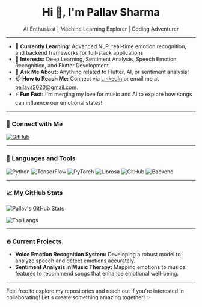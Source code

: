 <h1 align="center">Hi 👋, I'm Pallav Sharma</h1>

<p align="center">
  AI Enthusiast | Machine Learning Explorer | Coding Adventurer
</p>

---

- 🌱 **Currently Learning:** Advanced NLP, real-time emotion recognition, and backend frameworks for full-stack applications.
- 👀 **Interests:** Deep Learning, Sentiment Analysis, Speech Emotion Recognition, and Flutter Development.
- 💬 **Ask Me About:** Anything related to Flutter, AI, or sentiment analysis!
- 📫 **How to Reach Me:** Connect via [LinkedIn](https://www.linkedin.com/in/pallav-sharma-3a474727b/) or email me at pallavs2020@gmail.com.
- ⚡ **Fun Fact:** I'm merging my love for music and AI to explore how songs can influence our emotional states!

---

### 🔗 **Connect with Me**

[![GitHub](https://img.shields.io/badge/GitHub-181717?style=for-the-badge&logo=github&logoColor=white)](https://github.com/pallav110)

---

### 🔧 **Languages and Tools**

![Python](https://img.shields.io/badge/Python-3776AB?style=for-the-badge&logo=python&logoColor=white)
![TensorFlow](https://img.shields.io/badge/TensorFlow-FF6F00?style=for-the-badge&logo=tensorflow&logoColor=white)
![PyTorch](https://img.shields.io/badge/PyTorch-EE4C2C?style=for-the-badge&logo=pytorch&logoColor=white)
![Librosa](https://img.shields.io/badge/Librosa-8A4F7D?style=for-the-badge&logo=librosa&logoColor=white)
![GitHub](https://img.shields.io/badge/GitHub-181717?style=for-the-badge&logo=github&logoColor=white)
![Backend](https://img.shields.io/badge/Backend-FF6F00?style=for-the-badge&logo=node.js&logoColor=white)

---

### 📈 **My GitHub Stats**

![Pallav's GitHub Stats](https://github-readme-stats.vercel.app/api?username=pallav110&show_icons=true&theme=radical)

![Top Langs](https://github-readme-stats.vercel.app/api/top-langs/?username=pallav110&layout=compact&theme=radical)

---

### 🔥 **Current Projects**

- **Voice Emotion Recognition System:** Developing a robust model to analyze speech and detect emotions accurately.
- **Sentiment Analysis in Music Therapy:** Mapping emotions to musical features to recommend songs that enhance emotional well-being.

---

Feel free to explore my repositories and reach out if you're interested in collaborating! Let's create something amazing together! ✨
